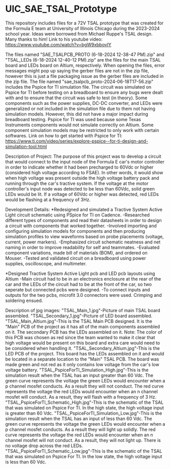 # UIC_SAE_TSAL_Prototype

This repository includes files for a 72V TSAL prototype that was created for the Formula E team at University of Illinois Chicago during the 2023-2024 school year. Ideas were borrowed from Michael Ruppe's TSAL design. Many thanks to him! Link to his youtube video: https://www.youtube.com/watch?v=bgW9xbbovIY

The files named "SAE_TSALPCB_PROTO (6-18-2024 12-38-47 PM).zip" and "TSAL_LEDs (6-18-2024 12-40-12 PM).zip" are the files for the main TSAL board and LEDs board on Altium, respectively. When opening the files, error messages might pop up saying the gerber files are not in the zip file, however this is just a file packaging issue as the gerber files are included in the zip file. The file named "sae_tsalpcb_proto-2024-06-18T17-56.zip" includes the Pspice for TI simulation file. The circuit was simulated on Pspice for TI before testing on a breadboard to ensure any bugs were dealt with and to ensure that the circuit was safe to test (in theory). Some components such as the power supplies, DC-DC converter, and LEDs were generalized or not included in the simulation file due to them not having simulation models. However, this did not have a major impact during breadboard testing. Pspice for TI was used because some Texas Instruments components would not simulate correctly on Altium. Some component simulation models may be restricted to only work with certain softwares. Link on how to get started with Pspice for TI: https://www.ti.com/video/series/explore-pspice--for-ti-design-and-simulation-tool.html

Description of Project:
The purpose of this project was to develop a circuit that would connect to the input node of the Formula E car's motor controller in order to indicate whether it had been precharged to 60Vdc or higher (considered high voltage according to FSAE). In other words, it would show when high voltage was present outside the high voltage battery pack and running through the car's tractive system. If the voltage at the motor controller's input node was detected to be less than 60Vdc, solid green LEDs would be lit. If a voltage of 60Vdc or higher was detected, red LEDs would be flashing at a frequency of 3Hz.

Development Details:
*Redesigned and simulated a Tractive System Active Light circuit schematic using PSpice for TI on Cadence.
-Researched different types of components and read their datasheets in order to design a circuit with components that worked together.
-Involved importing and configuring simulation models for components and then producing simulation profiles to view waveforms based on probe placements (voltage, current, power markers).
-Emphasized circuit schematic neatness and net naming in order to improve readability for self and teammates.
-Evaluated component variations, made bill of materials (BOM), and ordered on Mouser.
-Tested and validated circuit on a breadboard using power supplies, oscilloscope, and multimeter.

*Designed Tractive System Active Light pcb and LED pcb layouts using Altium
-Main circuit had to be in an electronics enclosure at the rear of the car and the LEDs of the circuit had to be at the front of the car, so two seperate but connected pcbs were designed.
-To connect inputs and outputs for the two pcbs, microfit 3.0 connectors were used. Crimping and soldering ensued.

Description of jpg images:
"TSAL_Main_1.jpg"-Picture of main TSAL board assembled.
"TSAL_Secondary_1.jpg"-Picture of LED board assembled.
"TSAL_Main_Altium.jpg"-This is the TSAL Main PCB designed. It is the "Main" PCB of the project as it has all of the main components assembled on it. The secondary PCB has the LEDs assembled on it. Note: The color of this PCB was chosen as red since the team wanted to make it clear that high voltage would be present on this board and extra care would need to be considered when handling it.
"TSAL_Secondary_Altium.jpg"-This is the LED PCB of the project. This board has the LEDs assembled on it and would be located in a separate location to the "Main" TSAL PCB. The board was made green and not red as it only contains low voltage from the car's low voltage battery.
"TSAL_PspiceForTI_Simulation_High.jpg"-This is the simulation result when the TSAL has an input greater than 60 Vdc. The green curve represents the voltage the green LEDs would encounter when a p channel mosfet conducts. As a result they will not conduct. The red curve represents the voltage the red LEDs would encounter when an n channel mosfet will conduct. As a result, they will flash with a frequency of 3 Hz.
"TSAL_PspiceForTI_Schematic_High.jpg"-This is the schematic of the TSAL that was simulated on Pspice For TI. In the high state, the high voltage input is greater than 60 Vdc.
"TSAL_PspiceForTI_Simulation_Low.jpg"-This is the simulation result when the TSAL has an input of less than 60 Vdc. The green curve represents the voltage the green LEDs would encounter when a p channel mosfet conducts. As a result they will light up solidly. The red curve represents the voltage the red LEDs would encounter when an n channel mosfet will not conduct. As a result, they will not light up. There is no voltage drop across the red LEDs.
"TSAL_PspiceForTI_Schematic_Low.jpg"-This is the schematic of the TSAL that was simulated on Pspice For TI. In the low state, the high voltage input is less than 60 Vdc.
